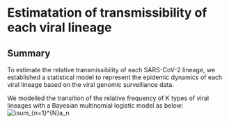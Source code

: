 # Estimatation of transmissibility of each viral lineage

## Summary
To estimate the relative transmissibility of each SARS-CoV-2 lineage, we established a statistical model to represent the epidemic dynamics of each viral lineage based on the viral genomic surveillance data.

We modelled the transition of the relative frequency of K types of viral lineages with a Bayesian multinomial logistic model as below:
![\sum_{n=1}^{N}a_n](https://latex.codecogs.com/gif.latex?\sum_{n=1}^{N}a_n)









